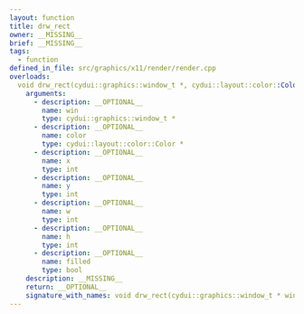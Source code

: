 ```yaml
---
layout: function
title: drw_rect
owner: __MISSING__
brief: __MISSING__
tags:
  - function
defined_in_file: src/graphics/x11/render/render.cpp
overloads:
  void drw_rect(cydui::graphics::window_t *, cydui::layout::color::Color *, int, int, int, int, bool):
    arguments:
      - description: __OPTIONAL__
        name: win
        type: cydui::graphics::window_t *
      - description: __OPTIONAL__
        name: color
        type: cydui::layout::color::Color *
      - description: __OPTIONAL__
        name: x
        type: int
      - description: __OPTIONAL__
        name: y
        type: int
      - description: __OPTIONAL__
        name: w
        type: int
      - description: __OPTIONAL__
        name: h
        type: int
      - description: __OPTIONAL__
        name: filled
        type: bool
    description: __MISSING__
    return: __OPTIONAL__
    signature_with_names: void drw_rect(cydui::graphics::window_t * win, cydui::layout::color::Color * color, int x, int y, int w, int h, bool filled)
---
```

